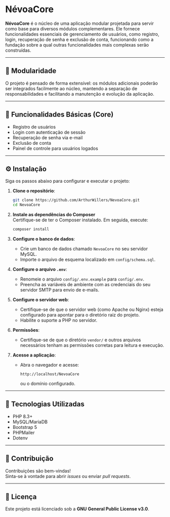# NévoaCore

**NévoaCore** é o núcleo de uma aplicação modular projetada para servir como base para diversos módulos complementares. Ele fornece funcionalidades essenciais de gerenciamento de usuários, como registro, login, recuperação de senha e exclusão de conta, funcionando como a fundação sobre a qual outras funcionalidades mais complexas serão construídas.

---

## 🔌 Modularidade

O projeto é pensado de forma extensível: os módulos adicionais poderão ser integrados facilmente ao núcleo, mantendo a separação de responsabilidades e facilitando a manutenção e evolução da aplicação.

---

## 📌 Funcionalidades Básicas (Core)

- Registro de usuários  
- Login com autenticação de sessão  
- Recuperação de senha via e-mail  
- Exclusão de conta  
- Painel de controle para usuários logados  

---

## ⚙️ Instalação

Siga os passos abaixo para configurar e executar o projeto:

1. **Clone o repositório**:
   ```bash
   git clone https://github.com/ArthurWillers/NevoaCore.git
   cd NevoaCore
   ```

2. **Instale as dependências do Composer**  
   Certifique-se de ter o Composer instalado. Em seguida, execute:
   ```bash
   composer install
   ```

3. **Configure o banco de dados**:

   - Crie um banco de dados chamado `NevoaCore` no seu servidor MySQL.
   - Importe o arquivo de esquema localizado em `config/schema.sql`.

4. **Configure o arquivo `.env`**:

   - Renomeie o arquivo `config/.env.example` para `config/.env`.
   - Preencha as variáveis de ambiente com as credenciais do seu servidor SMTP para envio de e-mails.

5. **Configure o servidor web**:

   - Certifique-se de que o servidor web (como Apache ou Nginx) esteja configurado para apontar para o diretório raiz do projeto.
   - Habilite o suporte a PHP no servidor.

6. **Permissões**:

   - Certifique-se de que o diretório `vendor/` e outros arquivos necessários tenham as permissões corretas para leitura e execução.

7. **Acesse a aplicação**:

   - Abra o navegador e acesse:  
     ```
     http://localhost/NevoaCore
     ```
     ou o domínio configurado.

---

## 🧰 Tecnologias Utilizadas

- PHP 8.3+  
- MySQL/MariaDB  
- Bootstrap 5  
- PHPMailer  
- Dotenv  

---

## 🤝 Contribuição

Contribuições são bem-vindas!  
Sinta-se à vontade para abrir *issues* ou enviar *pull requests*.

---

## 📄 Licença

Este projeto está licenciado sob a **GNU General Public License v3.0**.

